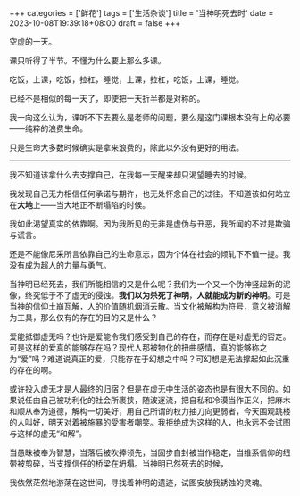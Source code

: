 +++
categories = ['鲜花']
tags = ['生活杂谈']
title = '当神明死去时'
date = 2023-10-08T19:39:18+08:00
draft = false
+++

空虚的一天。

课只听得了半节。不懂为什么要上那么多课。

吃饭，上课，吃饭，拉杠，睡觉，上课，拉杠，吃饭，上课，睡觉。

已经不是相似的每一天了，即使把一天折半都是对称的。

我一向这么认为，课听不下去要么是老师的问题，要么是这门课根本没有上的必要——纯粹的浪费生命。

只是生命大多数时候确实是拿来浪费的，除此以外没有更好的用法。

---

我不知道该拿什么去支撑自己，在我每一天醒来却只渴望睡去的时候。

我发现自己无力相信任何承诺与期许，也无处怀念自己的过往。不知道该如何站立在**大地**上——当大地正不断塌陷的时候。

我如此渴望真实的依靠啊。因为我所见的无非是虚伪与丑恶，我所闻的不过是欺骗与谎言。

还是不能像尼采所言依靠自己的生命意志，因为个体在社会的倾轧下不值一提。我没有成为超人的力量与勇气。

当神明已经死去，我们所能相信的又是什么呢？我们为一个又一个伪神竖起新的泥像，终究低于不了虚无的侵蚀。**我们以为杀死了神明**，**人就能成为新的神明**。可是当神的信仰土崩瓦解，人的价值随机烟消云散。当文化被解构为符号，意义被消解为工具，那么仅有的存在的目的又是什么？

爱能抵御虚无吗？也许是爱能令我们感受到自己的存在，而存在是对虚无的否定。可是这样的爱真的能够存在吗？现代人那被物化的扭曲感情，真的能够称之为“爱”吗？难道说真正的爱，只能存在于幻想之中吗？可幻想是无法撑起如此沉重的存在的啊。

或许投入虚无才是人最终的归宿？但是在虚无中生活的姿态也是有很大不同的。如果说任由自己被功利化的社会所裹挟，随波逐流，把自私和冷漠当作正义，把麻木和顺从奉为道德，解构一切美好，用自己所谓的权力抽刀向更弱者，今天围观跳楼的人叫好，明天对着被施暴的受害者嘲笑。我拒绝成为这样的人，也永远不会试图与这样的虚无“和解”。

当愚昧被奉为智慧，当落后被吹捧领先，当固步自封被当作稳定，当维系信仰的纽带被剪碎，当支撑信任的桥梁在坍塌。当神明已然死去的时候，

我依然茫然地游荡在这世间，寻找着神明的遗迹，试图安放我锈蚀的灵魂。


